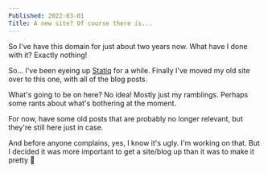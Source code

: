 ```yaml
---
Published: 2022-03-01
Title: A new site? Of course there is...
---
```


So I've have this domain for just about two years now. What have I done with it? Exactly nothing!

So... I've been eyeing up [Statiq](https://statiq.dev) for a while. Finally I've moved my old site over to this one, with all of the blog posts.

<!-- more -->

What's going to be on here? No idea! Mostly just my ramblings. Perhaps some rants about what's bothering at the moment.

For now, have some old posts that are probably no longer relevant, but they're still here just in case.

And before anyone complains, yes, I know it's ugly. I'm working on that. But I decided it was more important to get a site/blog up than it was to make it pretty 🤪
